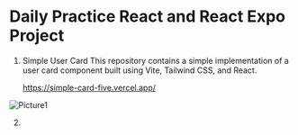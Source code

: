 # Daily Practice React and React Expo Project

1. Simple User Card
This repository contains a simple implementation of a user card component built using Vite, Tailwind CSS, and React.

   https://simple-card-five.vercel.app/

![Picture1](https://github.com/RajalakshmiR24/React_and_React_Native_Daily_Practice_Project/assets/127002476/af272927-103a-4f56-ba04-06b13dab530a)

2. 
